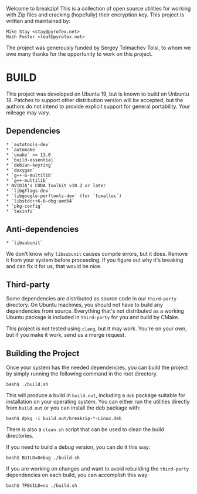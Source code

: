 Welcome to breakzip! This is a collection of open source utilities for working
with Zip files and cracking (hopefully) their encryption key. This project is
written and maintained by:

    Mike Stay <stay@pyrofex.net>
    Nash Foster <leaf@pyrofex.net>

The project was generously funded by Sergey Tolmachev Tolsi, to whom we owe
many thanks for the opportunity to work on this project.


# BUILD

This project was developed on Ubuntu 19, but is known to build on Unbuntu 18.
Patches to support other distribution version will be accepted, but the authors
do not intend to provide explicit support for general portability. Your mileage
may vary.

## Dependencies

    * `autotools-dev`
    * `automake`
    * `cmake` >= 13.0
    * `build-essential`
    * `debian-keyring`
    * `doxygen`
    * `g++-6-multilib`
    * `g++-multilib`
    * NVIDIA's CUDA Toolkit v10.2 or later
    * `libgflags-dev`
    * `libgoogle-perftools-dev` (for `tcmalloc`)
    * `libstdc++6-6-dbg:amd64`
    * `pkg-config`
    * `texinfo`

## Anti-dependencies

    * `libsubunit`

We don't know why `libsubunit` causes compile errors, but it does. Remove it from
your system before proceeding. If you figure out why it's breaking and can fix it
for us, that would be nice.

## Third-party

Some dependencies are distributed as source code in our `third-party` directory.
On Ubuntu machines, you should not have to build any dependencies from source.
Everything that's not distributed as a working Ubuntu package is included in
`third-party` for you and build by CMake.

This project is not tested using `clang`, but it may work. You're on your own,
but if you make it work, send us a merge request.

## Building the Project

Once your system has the needed dependencies, you can build the project by simply
running the following command in the root directory.

```
bash$ ./build.sh
```

This will produce a build in `build.out`, including a `deb` package suitable for
installation on your operating system. You can either run the utilities directly
from `build.out` or you can install the deb package with:

```
bash$ dpkg -i build.out/breakzip-*-Linux.deb
```

There is also a `clean.sh` script that can be used to clean the build directories.

If you need to build a debug version, you can do it this way:

```
bash$ BUILD=Debug ./build.sh
```

If you are working on changes and want to avoid rebuilding the `third-party`
dependencies on each build, you can accomplish this way:

```
bash$ TPBUILD=no ./build.sh
```


